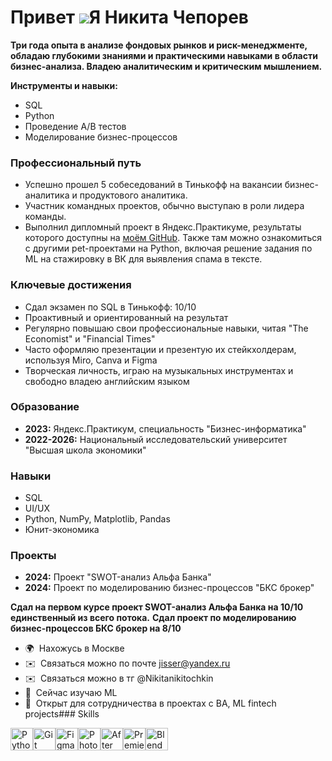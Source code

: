 Привет ![](https://user-images.githubusercontent.com/18350557/176309783-0785949b-9127-417c-8b55-ab5a4333674e.gif)Я Никита Чепорев
======================================================================================================================================


**Три года опыта в анализе фондовых рынков и риск-менеджменте, обладаю глубокими знаниями и практическими навыками в области бизнес-анализа. Владею аналитическим и критическим мышлением.**

**Инструменты и навыки:**
- SQL
- Python
- Проведение A/B тестов
- Моделирование бизнес-процессов

### Профессиональный путь
- Успешно прошел 5 собеседований в Тинькофф на вакансии бизнес-аналитика и продуктового аналитика.
- Участник командных проектов, обычно выступаю в роли лидера команды.
- Выполнил дипломный проект в Яндекс.Практикуме, результаты которого доступны на [моём GitHub](https://github.com/gtrg55). Также там можно ознакомиться с другими pet-проектами на Python, включая решение задания по ML на стажировку в ВК для выявления спама в тексте.

### Ключевые достижения
- Сдал экзамен по SQL в Тинькофф: 10/10
- Проактивный и ориентированный на результат
- Регулярно повышаю свои профессиональные навыки, читая "The Economist" и "Financial Times"
- Часто оформляю презентации и презентую их стейкхолдерам, используя Miro, Canva и Figma
- Творческая личность, играю на музыкальных инструментах и свободно владею английским языком

### Образование
- **2023:** Яндекс.Практикум, специальность "Бизнес-информатика"
- **2022-2026:** Национальный исследовательский университет "Высшая школа экономики"

### Навыки
- SQL
- UI/UX
- Python, NumPy, Matplotlib, Pandas
- Юнит-экономика

### Проекты
- **2024:** Проект "SWOT-анализ Альфа Банка"
- **2024:** Проект по моделированию бизнес-процессов "БКС брокер"

**Сдал на первом курсе проект SWOT-анализ Альфа Банка на 10/10 единственный из всего потока.**
**Сдал проект по моделированию бизнес-процессов БКС брокер на 8/10**

*   🌍  Нахожусь в Москве
*   ✉️  Связаться можно по почте [jisser@yandex.ru](mailto:jisser@yandex.ru)
*   ✉️  Связаться можно в тг @Nikitanikitochkin
*   🧠  Сейчас изучаю ML
*   🤝  Открыт для сотрудничества в проектах с  BA, ML fintech projects### Skills 
<p align="left">
<a href="https://www.python.org/" target="_blank" rel="noreferrer"><img src="https://raw.githubusercontent.com/danielcranney/readme-generator/main/public/icons/skills/python-colored.svg" width="36" height="36" alt="Python" /></a><a href="https://git-scm.com/" target="_blank" rel="noreferrer"><img src="https://raw.githubusercontent.com/danielcranney/readme-generator/main/public/icons/skills/git-colored.svg" width="36" height="36" alt="Git" /></a><a href="https://www.figma.com/" target="_blank" rel="noreferrer"><img src="https://raw.githubusercontent.com/danielcranney/readme-generator/main/public/icons/skills/figma-colored.svg" width="36" height="36" alt="Figma" /></a><a href="https://www.adobe.com/uk/products/photoshop.html" target="_blank" rel="noreferrer"><img src="https://raw.githubusercontent.com/danielcranney/readme-generator/main/public/icons/skills/photoshop-colored-dark.svg" width="36" height="36" alt="Photoshop" /></a><a href="https://www.adobe.com/uk/products/aftereffects.html" target="_blank" rel="noreferrer"><img src="https://raw.githubusercontent.com/danielcranney/readme-generator/main/public/icons/skills/aftereffects-colored-dark.svg" width="36" height="36" alt="After Effects" /></a><a href="https://www.adobe.com/uk/products/premiere.html" target="_blank" rel="noreferrer"><img src="https://raw.githubusercontent.com/danielcranney/readme-generator/main/public/icons/skills/premierepro-colored-dark.svg" width="36" height="36" alt="Premiere Pro" /></a><a href="https://www.blender.org/" target="_blank" rel="noreferrer"><img src="https://raw.githubusercontent.com/danielcranney/readme-generator/main/public/icons/skills/blender-colored.svg" width="36" height="36" alt="Blender" /></a>
                    </p>
                    
